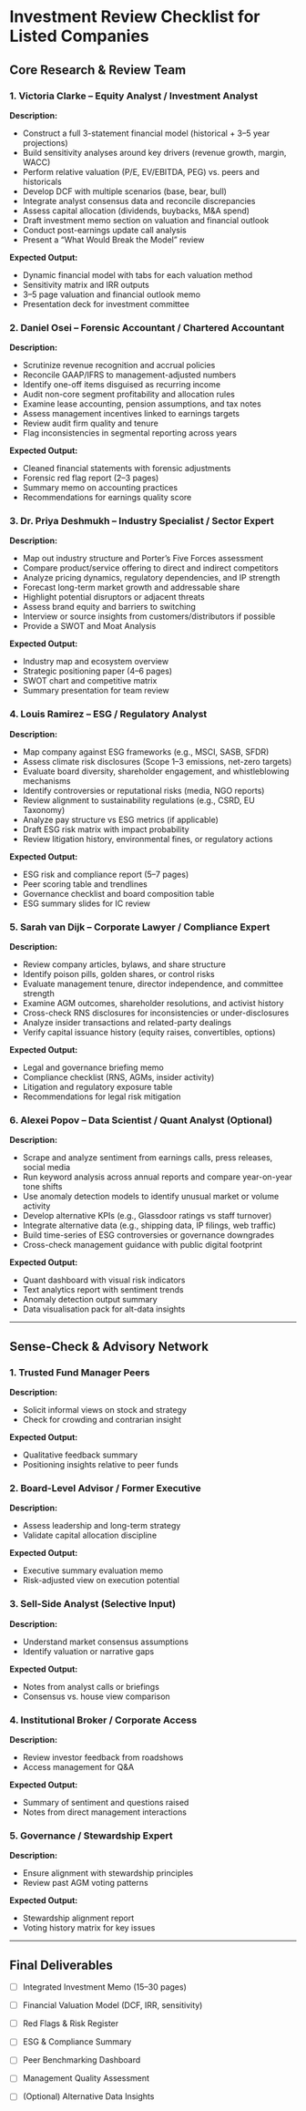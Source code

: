 # Investment Review Checklist for Listed Companies

## Core Research & Review Team

### 1. Victoria Clarke – Equity Analyst / Investment Analyst

**Description:**
- Construct a full 3-statement financial model (historical + 3–5 year projections)
- Build sensitivity analyses around key drivers (revenue growth, margin, WACC)
- Perform relative valuation (P/E, EV/EBITDA, PEG) vs. peers and historicals
- Develop DCF with multiple scenarios (base, bear, bull)
- Integrate analyst consensus data and reconcile discrepancies
- Assess capital allocation (dividends, buybacks, M&A spend)
- Draft investment memo section on valuation and financial outlook
- Conduct post-earnings update call analysis
- Present a “What Would Break the Model” review

**Expected Output:**
- Dynamic financial model with tabs for each valuation method
- Sensitivity matrix and IRR outputs
- 3–5 page valuation and financial outlook memo
- Presentation deck for investment committee

### 2. Daniel Osei – Forensic Accountant / Chartered Accountant

**Description:**
- Scrutinize revenue recognition and accrual policies
- Reconcile GAAP/IFRS to management-adjusted numbers
- Identify one-off items disguised as recurring income
- Audit non-core segment profitability and allocation rules
- Examine lease accounting, pension assumptions, and tax notes
- Assess management incentives linked to earnings targets
- Review audit firm quality and tenure
- Flag inconsistencies in segmental reporting across years

**Expected Output:**
- Cleaned financial statements with forensic adjustments
- Forensic red flag report (2–3 pages)
- Summary memo on accounting practices
- Recommendations for earnings quality score

### 3. Dr. Priya Deshmukh – Industry Specialist / Sector Expert

**Description:**
- Map out industry structure and Porter’s Five Forces assessment
- Compare product/service offering to direct and indirect competitors
- Analyze pricing dynamics, regulatory dependencies, and IP strength
- Forecast long-term market growth and addressable share
- Highlight potential disruptors or adjacent threats
- Assess brand equity and barriers to switching
- Interview or source insights from customers/distributors if possible
- Provide a SWOT and Moat Analysis

**Expected Output:**
- Industry map and ecosystem overview
- Strategic positioning paper (4–6 pages)
- SWOT chart and competitive matrix
- Summary presentation for team review

### 4. Louis Ramirez – ESG / Regulatory Analyst

**Description:**
- Map company against ESG frameworks (e.g., MSCI, SASB, SFDR)
- Assess climate risk disclosures (Scope 1–3 emissions, net-zero targets)
- Evaluate board diversity, shareholder engagement, and whistleblowing mechanisms
- Identify controversies or reputational risks (media, NGO reports)
- Review alignment to sustainability regulations (e.g., CSRD, EU Taxonomy)
- Analyze pay structure vs ESG metrics (if applicable)
- Draft ESG risk matrix with impact probability
- Review litigation history, environmental fines, or regulatory actions

**Expected Output:**
- ESG risk and compliance report (5–7 pages)
- Peer scoring table and trendlines
- Governance checklist and board composition table
- ESG summary slides for IC review

### 5. Sarah van Dijk – Corporate Lawyer / Compliance Expert

**Description:**
- Review company articles, bylaws, and share structure
- Identify poison pills, golden shares, or control risks
- Evaluate management tenure, director independence, and committee strength
- Examine AGM outcomes, shareholder resolutions, and activist history
- Cross-check RNS disclosures for inconsistencies or under-disclosures
- Analyze insider transactions and related-party dealings
- Verify capital issuance history (equity raises, convertibles, options)

**Expected Output:**
- Legal and governance briefing memo
- Compliance checklist (RNS, AGMs, insider activity)
- Litigation and regulatory exposure table
- Recommendations for legal risk mitigation

### 6. Alexei Popov – Data Scientist / Quant Analyst (Optional)

**Description:**
- Scrape and analyze sentiment from earnings calls, press releases, social media
- Run keyword analysis across annual reports and compare year-on-year tone shifts
- Use anomaly detection models to identify unusual market or volume activity
- Develop alternative KPIs (e.g., Glassdoor ratings vs staff turnover)
- Integrate alternative data (e.g., shipping data, IP filings, web traffic)
- Build time-series of ESG controversies or governance downgrades
- Cross-check management guidance with public digital footprint

**Expected Output:**
- Quant dashboard with visual risk indicators
- Text analytics report with sentiment trends
- Anomaly detection output summary
- Data visualisation pack for alt-data insights

---

## Sense-Check & Advisory Network

### 1. Trusted Fund Manager Peers

**Description:**
- Solicit informal views on stock and strategy
- Check for crowding and contrarian insight

**Expected Output:**
- Qualitative feedback summary
- Positioning insights relative to peer funds

### 2. Board-Level Advisor / Former Executive

**Description:**
- Assess leadership and long-term strategy
- Validate capital allocation discipline

**Expected Output:**
- Executive summary evaluation memo
- Risk-adjusted view on execution potential

### 3. Sell-Side Analyst (Selective Input)

**Description:**
- Understand market consensus assumptions
- Identify valuation or narrative gaps

**Expected Output:**
- Notes from analyst calls or briefings
- Consensus vs. house view comparison

### 4. Institutional Broker / Corporate Access

**Description:**
- Review investor feedback from roadshows
- Access management for Q&A

**Expected Output:**
- Summary of sentiment and questions raised
- Notes from direct management interactions

### 5. Governance / Stewardship Expert

**Description:**
- Ensure alignment with stewardship principles
- Review past AGM voting patterns

**Expected Output:**
- Stewardship alignment report
- Voting history matrix for key issues

---

## Final Deliverables

- [ ] Integrated Investment Memo (15–30 pages)
- [ ] Financial Valuation Model (DCF, IRR, sensitivity)
- [ ] Red Flags & Risk Register
- [ ] ESG & Compliance Summary
- [ ] Peer Benchmarking Dashboard
- [ ] Management Quality Assessment
- [ ] (Optional) Alternative Data Insights

